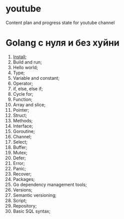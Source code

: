 # youtube
Content plan and progress state for youtube channel

# Golang с нуля и без хуйни

1. [Install]();
2. Build and run;
3. Hello world;
4. Type;
5. Variable and constant;
6. Operator;
7. if, else, else if;
8. Cycle for;
9. Function;
10. Array and slice;
11. Pointer;
12. Struct;
13. Methods;
14. Interface;
15. Goroutine;
16. Channel;
17. Select;
18. Buffer;
19. Mutex;
20. Defer;
21. Error;
22. Panic;
23. Recover;
24. Packages;
25. Go dependency management tools;
27. Versions;
26. Semantic versioning;
28. Script;
29. Repository;
30. Basic SQL syntax;
